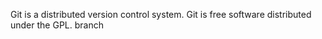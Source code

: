 Git is a distributed version control system.
Git is free software distributed under the GPL.
branch
